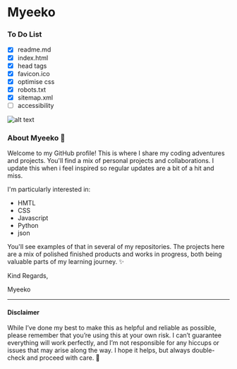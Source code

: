 # Myeeko

### To Do List
- [x] readme.md
- [x] index.html
- [x] head tags
- [x] favicon.ico
- [x] optimise css
- [x] robots.txt
- [x] sitemap.xml
- [ ] accessibility

![alt text](image.png)


### About Myeeko :tada:
Welcome to my GitHub profile! This is where I share my coding adventures and projects. You'll find a mix of personal projects and collaborations. I update this when i feel inspired so regular updates are a bit of a hit and miss. 

I'm particularly interested in:
* HMTL
* CSS
* Javascript
* Python
* json

You'll see examples of that in several of my repositories. The projects here are a mix of polished finished products and works in progress, both being valuable parts of my learning journey. :sparkles:

Kind Regards,

Myeeko

---
#### Disclaimer
While I’ve done my best to make this as helpful and reliable as possible, please remember that you’re using this at your own risk. I can’t guarantee everything will work perfectly, and I’m not responsible for any hiccups or issues that may arise along the way. I hope it helps, but always double-check and proceed with care. :star2:
